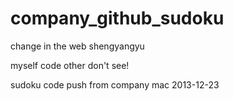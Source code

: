 company_github_sudoku
=====================

change in the web shengyangyu

myself code other don't see!

sudoku code push from company mac 2013-12-23 

